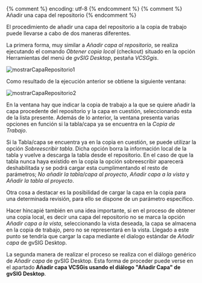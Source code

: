 {% comment %} encoding: utf-8 {% endcomment %}
{% comment %} Añadir una capa del repositorio {% endcomment %} 


El procedimiento de añadir una capa del repositorio a la copia de trabajo puede llevarse a cabo de dos maneras diferentes.

La primera forma, muy similar a *Añadir capa al repositorio*, se realiza ejecutando el comando *Obtener copia local* (checkout) situado en la opción Herramientas  del menú de *gvSIG Desktop*, pestaña *VCSGgis*.

![mostrarCapaRepositorio1](anadir_una_capa_del_repositorio_files/28_checkout.png)

Como resultado de la ejecución anterior se obtiene la siguiente ventana:

![mostrarCapaRepositorio2](anadir_una_capa_del_repositorio_files/29_checkout_win.png)

En la ventana hay que indicar la copia de trabajo a la que se quiere añadir la capa procedente del repositorio y la capa en cuestión, seleccionando esta de la lista presente. Además de lo anterior, la ventana presenta varias opciones en función si la tabla/capa ya se encuentra en la *Copia de Trabajo*.

Si la Tabla/capa se encuentra ya en la copia en cuestión, se puede utilizar la opción *Sobreescribir tabla*. Dicha opción borra la información local de la tabla y vuelve a descarga la tabla desde el repositorio. En el caso de que la tabla nunca haya existido en la copia la opción sobreescribir aparecerá deshabilitada y se podrá cargar esta cumplimentando el resto de parámetros; *No añadir la tabla/capa al proyecto*, *Añadir capa a la vista* y *Añadir la tabla al proyecto*.

Otra cosa a destacar es la posibilidad de cargar la capa en la copia para una determinada revisión, para ello se dispone de un parámetro específico.

Hacer hincapié también en una idea importante, si en el proceso de obtener una copia local, es decir una capa del repositorio no se marca la opción *Añadir capa a la vista*, seleccionando la vista deseada, la capa se almacena en la copia de trabajo, pero no se representará en la vista. Llegado a este punto se tendría que cargar la capa mediante el dialogo estándar de *Añadir capa* de gvSIG Desktop.

 La segunda manera de realizar el proceso se realiza con el diálogo genérico de *Añadir capa* de gvSIG Desktop. Esta forma de proceder puede verse en el apartado **Añadir capa VCSGis usando el diálogo "Añadir Capa" de gvSIG Desktop**.


